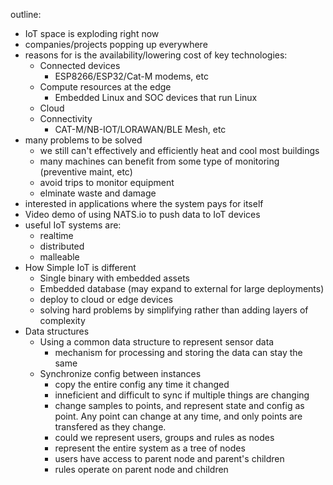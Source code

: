 outline:

- IoT space is exploding right now
- companies/projects popping up everywhere
- reasons for is the availability/lowering cost of key technologies:
  - Connected devices
    - ESP8266/ESP32/Cat-M modems, etc
  - Compute resources at the edge
    - Embedded Linux and SOC devices that run Linux
  - Cloud
  - Connectivity
    - CAT-M/NB-IOT/LORAWAN/BLE Mesh, etc
- many problems to be solved
  - we still can't effectively and efficiently heat and cool most buildings
  - many machines can benefit from some type of monitoring (preventive maint,
    etc)
  - avoid trips to monitor equipment
  - elminate waste and damage
- interested in applications where the system pays for itself
- Video demo of using NATS.io to push data to IoT devices
- useful IoT systems are:
  - realtime
  - distributed
  - malleable
- How Simple IoT is different
  - Single binary with embedded assets
  - Embedded database (may expand to external for large deployments)
  - deploy to cloud or edge devices
  - solving hard problems by simplifying rather than adding layers of complexity
- Data structures
  - Using a common data structure to represent sensor data
    - mechanism for processing and storing the data can stay the same
  - Synchronize config between instances
    - copy the entire config any time it changed
    - inneficient and difficult to sync if multiple things are changing
    - change samples to points, and represent state and config as point. Any
      point can change at any time, and only points are transfered as they
      change.
    - could we represent users, groups and rules as nodes
    - represent the entire system as a tree of nodes
    - users have access to parent node and parent's children
    - rules operate on parent node and children

